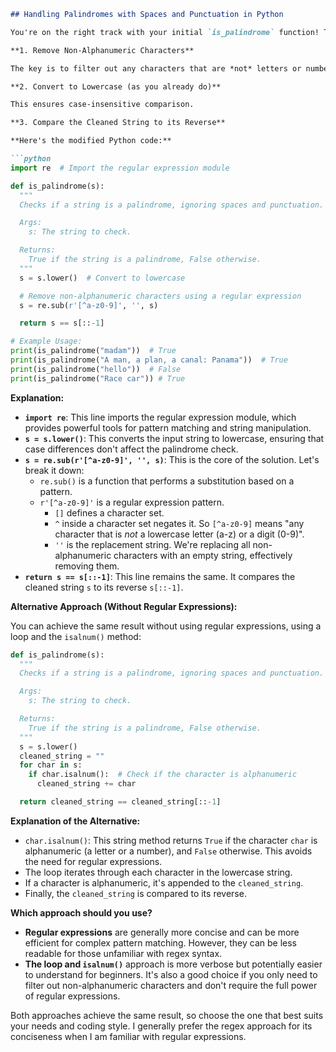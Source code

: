 ```markdown
## Handling Palindromes with Spaces and Punctuation in Python

You're on the right track with your initial `is_palindrome` function! The core logic of reversing the string and comparing it to the original is correct. The issue is that spaces and punctuation interfere with the palindrome check.  Here's how you can modify your code to handle phrases with spaces and punctuation effectively:

**1. Remove Non-Alphanumeric Characters**

The key is to filter out any characters that are *not* letters or numbers.  We can achieve this using a combination of string methods and potentially regular expressions (though a simple loop is often sufficient for this task).

**2. Convert to Lowercase (as you already do)**

This ensures case-insensitive comparison.

**3. Compare the Cleaned String to its Reverse**

**Here's the modified Python code:**

```python
import re  # Import the regular expression module

def is_palindrome(s):
  """
  Checks if a string is a palindrome, ignoring spaces and punctuation.

  Args:
    s: The string to check.

  Returns:
    True if the string is a palindrome, False otherwise.
  """
  s = s.lower()  # Convert to lowercase

  # Remove non-alphanumeric characters using a regular expression
  s = re.sub(r'[^a-z0-9]', '', s)

  return s == s[::-1]

# Example Usage:
print(is_palindrome("madam"))  # True
print(is_palindrome("A man, a plan, a canal: Panama"))  # True
print(is_palindrome("hello"))  # False
print(is_palindrome("Race car")) # True
```

**Explanation:**

*   **`import re`**: This line imports the regular expression module, which provides powerful tools for pattern matching and string manipulation.
*   **`s = s.lower()`**:  This converts the input string to lowercase, ensuring that case differences don't affect the palindrome check.
*   **`s = re.sub(r'[^a-z0-9]', '', s)`**: This is the core of the solution.  Let's break it down:
    *   `re.sub()` is a function that performs a substitution based on a pattern.
    *   `r'[^a-z0-9]'` is a regular expression pattern.
        *   `[]` defines a character set.
        *   `^` inside a character set negates it. So `[^a-z0-9]` means "any character that is *not* a lowercase letter (a-z) or a digit (0-9)".
        *   `''` is the replacement string.  We're replacing all non-alphanumeric characters with an empty string, effectively removing them.
*   **`return s == s[::-1]`**: This line remains the same. It compares the cleaned string `s` to its reverse `s[::-1]`.

**Alternative Approach (Without Regular Expressions):**

You can achieve the same result without using regular expressions, using a loop and the `isalnum()` method:

```python
def is_palindrome(s):
  """
  Checks if a string is a palindrome, ignoring spaces and punctuation.

  Args:
    s: The string to check.

  Returns:
    True if the string is a palindrome, False otherwise.
  """
  s = s.lower()
  cleaned_string = ""
  for char in s:
    if char.isalnum():  # Check if the character is alphanumeric
      cleaned_string += char

  return cleaned_string == cleaned_string[::-1]
```

**Explanation of the Alternative:**

*   `char.isalnum()`: This string method returns `True` if the character `char` is alphanumeric (a letter or a number), and `False` otherwise.  This avoids the need for regular expressions.
*   The loop iterates through each character in the lowercase string.
*   If a character is alphanumeric, it's appended to the `cleaned_string`.
*   Finally, the `cleaned_string` is compared to its reverse.

**Which approach should you use?**

*   **Regular expressions** are generally more concise and can be more efficient for complex pattern matching. However, they can be less readable for those unfamiliar with regex syntax.
*   **The loop and `isalnum()`** approach is more verbose but potentially easier to understand for beginners.  It's also a good choice if you only need to filter out non-alphanumeric characters and don't require the full power of regular expressions.

Both approaches achieve the same result, so choose the one that best suits your needs and coding style.  I generally prefer the regex approach for its conciseness when I am familiar with regular expressions.